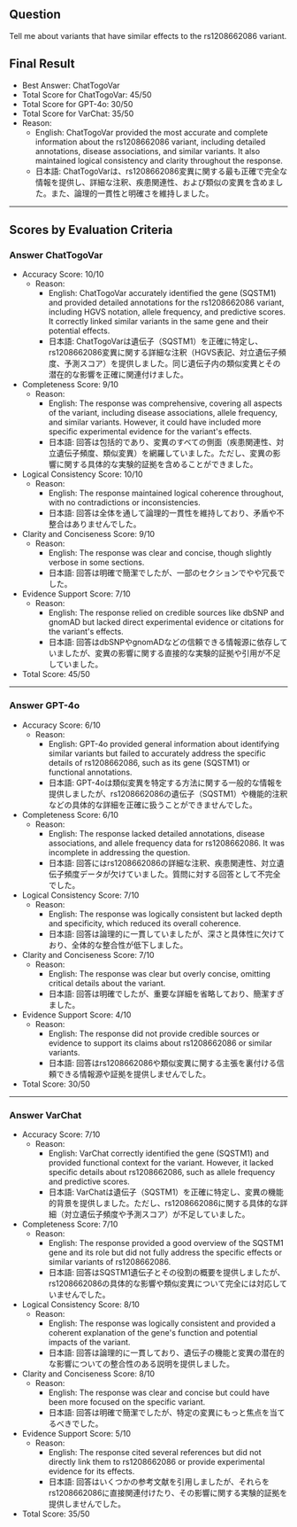 ## Question

Tell me about variants that have similar effects to the rs1208662086 variant.

## Final Result

- Best Answer: ChatTogoVar
- Total Score for ChatTogoVar: 45/50
- Total Score for GPT-4o: 30/50
- Total Score for VarChat: 35/50
- Reason:
  - English: ChatTogoVar provided the most accurate and complete information about the rs1208662086 variant, including detailed annotations, disease associations, and similar variants. It also maintained logical consistency and clarity throughout the response.
  - 日本語: ChatTogoVarは、rs1208662086変異に関する最も正確で完全な情報を提供し、詳細な注釈、疾患関連性、および類似の変異を含めました。また、論理的一貫性と明確さを維持しました。

---

## Scores by Evaluation Criteria

### Answer ChatTogoVar
- Accuracy Score: 10/10
  - Reason: 
    - English: ChatTogoVar accurately identified the gene (SQSTM1) and provided detailed annotations for the rs1208662086 variant, including HGVS notation, allele frequency, and predictive scores. It correctly linked similar variants in the same gene and their potential effects.
    - 日本語: ChatTogoVarは遺伝子（SQSTM1）を正確に特定し、rs1208662086変異に関する詳細な注釈（HGVS表記、対立遺伝子頻度、予測スコア）を提供しました。同じ遺伝子内の類似変異とその潜在的な影響を正確に関連付けました。
- Completeness Score: 9/10
  - Reason: 
    - English: The response was comprehensive, covering all aspects of the variant, including disease associations, allele frequency, and similar variants. However, it could have included more specific experimental evidence for the variant's effects.
    - 日本語: 回答は包括的であり、変異のすべての側面（疾患関連性、対立遺伝子頻度、類似変異）を網羅していました。ただし、変異の影響に関する具体的な実験的証拠を含めることができました。
- Logical Consistency Score: 10/10
  - Reason: 
    - English: The response maintained logical coherence throughout, with no contradictions or inconsistencies.
    - 日本語: 回答は全体を通して論理的一貫性を維持しており、矛盾や不整合はありませんでした。
- Clarity and Conciseness Score: 9/10
  - Reason: 
    - English: The response was clear and concise, though slightly verbose in some sections.
    - 日本語: 回答は明確で簡潔でしたが、一部のセクションでやや冗長でした。
- Evidence Support Score: 7/10
  - Reason: 
    - English: The response relied on credible sources like dbSNP and gnomAD but lacked direct experimental evidence or citations for the variant's effects.
    - 日本語: 回答はdbSNPやgnomADなどの信頼できる情報源に依存していましたが、変異の影響に関する直接的な実験的証拠や引用が不足していました。
- Total Score: 45/50

---

### Answer GPT-4o
- Accuracy Score: 6/10
  - Reason: 
    - English: GPT-4o provided general information about identifying similar variants but failed to accurately address the specific details of rs1208662086, such as its gene (SQSTM1) or functional annotations.
    - 日本語: GPT-4oは類似変異を特定する方法に関する一般的な情報を提供しましたが、rs1208662086の遺伝子（SQSTM1）や機能的注釈などの具体的な詳細を正確に扱うことができませんでした。
- Completeness Score: 6/10
  - Reason: 
    - English: The response lacked detailed annotations, disease associations, and allele frequency data for rs1208662086. It was incomplete in addressing the question.
    - 日本語: 回答にはrs1208662086の詳細な注釈、疾患関連性、対立遺伝子頻度データが欠けていました。質問に対する回答として不完全でした。
- Logical Consistency Score: 7/10
  - Reason: 
    - English: The response was logically consistent but lacked depth and specificity, which reduced its overall coherence.
    - 日本語: 回答は論理的に一貫していましたが、深さと具体性に欠けており、全体的な整合性が低下しました。
- Clarity and Conciseness Score: 7/10
  - Reason: 
    - English: The response was clear but overly concise, omitting critical details about the variant.
    - 日本語: 回答は明確でしたが、重要な詳細を省略しており、簡潔すぎました。
- Evidence Support Score: 4/10
  - Reason: 
    - English: The response did not provide credible sources or evidence to support its claims about rs1208662086 or similar variants.
    - 日本語: 回答はrs1208662086や類似変異に関する主張を裏付ける信頼できる情報源や証拠を提供しませんでした。
- Total Score: 30/50

---

### Answer VarChat
- Accuracy Score: 7/10
  - Reason: 
    - English: VarChat correctly identified the gene (SQSTM1) and provided functional context for the variant. However, it lacked specific details about rs1208662086, such as allele frequency and predictive scores.
    - 日本語: VarChatは遺伝子（SQSTM1）を正確に特定し、変異の機能的背景を提供しました。ただし、rs1208662086に関する具体的な詳細（対立遺伝子頻度や予測スコア）が不足していました。
- Completeness Score: 7/10
  - Reason: 
    - English: The response provided a good overview of the SQSTM1 gene and its role but did not fully address the specific effects or similar variants of rs1208662086.
    - 日本語: 回答はSQSTM1遺伝子とその役割の概要を提供しましたが、rs1208662086の具体的な影響や類似変異について完全には対応していませんでした。
- Logical Consistency Score: 8/10
  - Reason: 
    - English: The response was logically consistent and provided a coherent explanation of the gene's function and potential impacts of the variant.
    - 日本語: 回答は論理的に一貫しており、遺伝子の機能と変異の潜在的な影響についての整合性のある説明を提供しました。
- Clarity and Conciseness Score: 8/10
  - Reason: 
    - English: The response was clear and concise but could have been more focused on the specific variant.
    - 日本語: 回答は明確で簡潔でしたが、特定の変異にもっと焦点を当てるべきでした。
- Evidence Support Score: 5/10
  - Reason: 
    - English: The response cited several references but did not directly link them to rs1208662086 or provide experimental evidence for its effects.
    - 日本語: 回答はいくつかの参考文献を引用しましたが、それらをrs1208662086に直接関連付けたり、その影響に関する実験的証拠を提供しませんでした。
- Total Score: 35/50